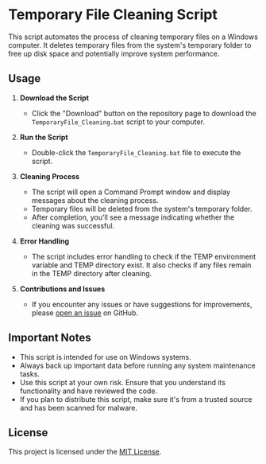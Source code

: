 # Temporary File Cleaning Script

This script automates the process of cleaning temporary files on a Windows computer. It deletes temporary files from the system's temporary folder to free up disk space and potentially improve system performance.

## Usage

1. **Download the Script**

   - Click the "Download" button on the repository page to download the `TemporaryFile_Cleaning.bat` script to your computer.

2. **Run the Script**

   - Double-click the `TemporaryFile_Cleaning.bat` file to execute the script.

3. **Cleaning Process**

   - The script will open a Command Prompt window and display messages about the cleaning process.
   - Temporary files will be deleted from the system's temporary folder.
   - After completion, you'll see a message indicating whether the cleaning was successful.

4. **Error Handling**

   - The script includes error handling to check if the TEMP environment variable and TEMP directory exist. It also checks if any files remain in the TEMP directory after cleaning.

5. **Contributions and Issues**

   - If you encounter any issues or have suggestions for improvements, please [open an issue](https://github.com/yourusername/your-repo-name/issues) on GitHub.

## Important Notes

- This script is intended for use on Windows systems.
- Always back up important data before running any system maintenance tasks.
- Use this script at your own risk. Ensure that you understand its functionality and have reviewed the code.
- If you plan to distribute this script, make sure it's from a trusted source and has been scanned for malware.

## License

This project is licensed under the [MIT License](LICENSE).
